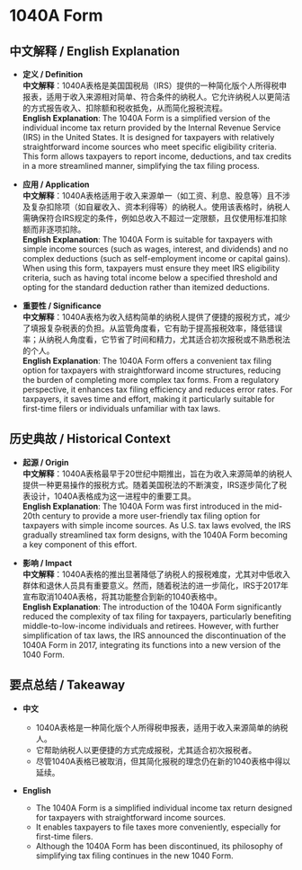 # 1040A Form

## 中文解释 / English Explanation

* **定义 / Definition**  
  **中文解释**：1040A表格是美国国税局（IRS）提供的一种简化版个人所得税申报表，适用于收入来源相对简单、符合条件的纳税人。它允许纳税人以更简洁的方式报告收入、扣除额和税收抵免，从而简化报税流程。  
  **English Explanation**: The 1040A Form is a simplified version of the individual income tax return provided by the Internal Revenue Service (IRS) in the United States. It is designed for taxpayers with relatively straightforward income sources who meet specific eligibility criteria. This form allows taxpayers to report income, deductions, and tax credits in a more streamlined manner, simplifying the tax filing process.

* **应用 / Application**  
  **中文解释**：1040A表格适用于收入来源单一（如工资、利息、股息等）且不涉及复杂扣除项（如自雇收入、资本利得等）的纳税人。使用该表格时，纳税人需确保符合IRS规定的条件，例如总收入不超过一定限额，且仅使用标准扣除额而非逐项扣除。  
  **English Explanation**: The 1040A Form is suitable for taxpayers with simple income sources (such as wages, interest, and dividends) and no complex deductions (such as self-employment income or capital gains). When using this form, taxpayers must ensure they meet IRS eligibility criteria, such as having total income below a specified threshold and opting for the standard deduction rather than itemized deductions.

* **重要性 / Significance**  
  **中文解释**：1040A表格为收入结构简单的纳税人提供了便捷的报税方式，减少了填报复杂税表的负担。从监管角度看，它有助于提高报税效率，降低错误率；从纳税人角度看，它节省了时间和精力，尤其适合初次报税或不熟悉税法的个人。  
  **English Explanation**: The 1040A Form offers a convenient tax filing option for taxpayers with straightforward income structures, reducing the burden of completing more complex tax forms. From a regulatory perspective, it enhances tax filing efficiency and reduces error rates. For taxpayers, it saves time and effort, making it particularly suitable for first-time filers or individuals unfamiliar with tax laws.

## 历史典故 / Historical Context

* **起源 / Origin**  
  **中文解释**：1040A表格最早于20世纪中期推出，旨在为收入来源简单的纳税人提供一种更易操作的报税方式。随着美国税法的不断演变，IRS逐步简化了税表设计，1040A表格成为这一进程中的重要工具。  
  **English Explanation**: The 1040A Form was first introduced in the mid-20th century to provide a more user-friendly tax filing option for taxpayers with simple income sources. As U.S. tax laws evolved, the IRS gradually streamlined tax form designs, with the 1040A Form becoming a key component of this effort.

* **影响 / Impact**  
  **中文解释**：1040A表格的推出显著降低了纳税人的报税难度，尤其对中低收入群体和退休人员具有重要意义。然而，随着税法的进一步简化，IRS于2017年宣布取消1040A表格，将其功能整合到新的1040表格中。  
  **English Explanation**: The introduction of the 1040A Form significantly reduced the complexity of tax filing for taxpayers, particularly benefiting middle-to-low-income individuals and retirees. However, with further simplification of tax laws, the IRS announced the discontinuation of the 1040A Form in 2017, integrating its functions into a new version of the 1040 Form.

## 要点总结 / Takeaway

* **中文**  
  - 1040A表格是一种简化版个人所得税申报表，适用于收入来源简单的纳税人。  
  - 它帮助纳税人以更便捷的方式完成报税，尤其适合初次报税者。  
  - 尽管1040A表格已被取消，但其简化报税的理念仍在新的1040表格中得以延续。

* **English**  
  - The 1040A Form is a simplified individual income tax return designed for taxpayers with straightforward income sources.  
  - It enables taxpayers to file taxes more conveniently, especially for first-time filers.  
  - Although the 1040A Form has been discontinued, its philosophy of simplifying tax filing continues in the new 1040 Form.